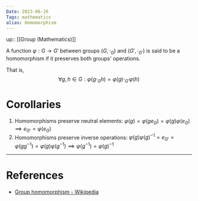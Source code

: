 ```yaml
---
Date: 2023-06-26
Tags: mathematics
alias: Homomorphism
---
```

up:: [[Group (Mathematics)]]

A function $\varphi: G \to G'$ between groups $(G, \cdot_G)$ and $(G', \cdot_{G'})$ is said to be a homomorphism if it preserves both groups' operations. 

That is,
$$
\forall g, h \in G: \varphi(g \cdot_G h) = \varphi(g) \cdot_{G'} \varphi(h)
$$

# Corollaries
1. Homomorphisms preserve neutral elements: $\varphi(g) = \varphi(g e_G) = \varphi(g) \varphi(e_G) \implies e_{G'} = \varphi(e_G)$
2. Homomorphisms preserve inverse operations: $\varphi(g) \varphi(g)^{-1} = e_{G'} = \varphi(g g^{-1}) = \varphi(g) \varphi(g^{-1}) \implies \varphi(g^{-1}) = \varphi(g)^{-1}$ 

---
# References
- [Group homomorphism - Wikipedia](https://en.wikipedia.org/wiki/Group_homomorphism)